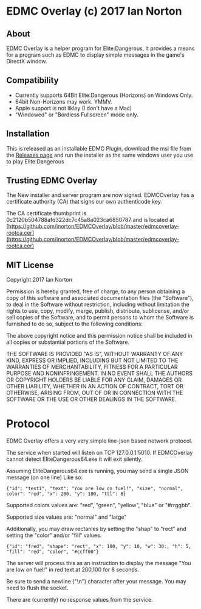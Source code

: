 # EDMC Overlay (c) 2017 Ian Norton
## About

EDMC Overlay is a helper program for Elite:Dangerous, It provides a means for 
a program such as EDMC to display simple messages in the game's DirectX window.

## Compatibility

* Currently supports 64Bit Elite:Dangerous (Horizons) on Windows Only.
* 64bit Non-Horizons may work. YMMV.
* Apple support is not likley (I don't have a Mac)
* "Windowed" or "Bordless Fullscreen" mode only.

## Installation

This is released as an installable EDMC Plugin, download the msi file from the 
[Releases page](https://github.com/inorton/EDMCOverlay/releases) and run the 
installer as the same windows user you use to play Elite:Dangerous

## Trusting EDMC Overlay

The New installer and server program are now signed.  EDMCOverlay has a certificate
authority (CA) that signs our own authenticode key.

The CA certificate thumbprint is 0c2120b504788afd322dc7c45a8a023ca6850787
and is located at [https://github.com/inorton/EDMCOverlay/blob/master/edmcoverlay-rootca.cer](https://github.com/inorton/EDMCOverlay/blob/master/edmcoverlay-rootca.cer)

## MIT License

Copyright 2017 Ian Norton

Permission is hereby granted, free of charge, to any person obtaining a copy of this 
software and associated documentation files (the "Software"), to deal in the Software
without restriction, including without limitation the rights to use, copy, modify, 
merge, publish, distribute, sublicense, and/or sell copies of the Software, and to 
permit persons to whom the Software is furnished to do so, subject to the following 
conditions:

The above copyright notice and this permission notice shall be included in all copies 
or substantial portions of the Software.

THE SOFTWARE IS PROVIDED "AS IS", WITHOUT WARRANTY OF ANY KIND, EXPRESS OR IMPLIED, 
INCLUDING BUT NOT LIMITED TO THE WARRANTIES OF MERCHANTABILITY, FITNESS FOR A 
PARTICULAR PURPOSE AND NONINFRINGEMENT. IN NO EVENT SHALL THE AUTHORS OR COPYRIGHT 
HOLDERS BE LIABLE FOR ANY CLAIM, DAMAGES OR OTHER LIABILITY, WHETHER IN AN ACTION OF 
CONTRACT, TORT OR OTHERWISE, ARISING FROM, OUT OF OR IN CONNECTION WITH THE SOFTWARE 
OR THE USE OR OTHER DEALINGS IN THE SOFTWARE.

# Protocol

EDMC Overlay offers a very very simple line-json based network protocol.

The service when started will listen on TCP 127.0.0.1:5010.  If EDMCOverlay cannot
detect EliteDangerous64.exe it will exit silently.
 
Assuming EliteDangerous64.exe is running, you may send a single JSON message (on one line)
Like so:

```
{"id": "test1", "text": "You are low on fuel!", "size", "normal", color": "red", "x": 200, "y": 100, "ttl": 8}
```
Supported colors values are:
 "red", "green", "yellow", "blue" or "#rrggbb".

Supported size values are: 
 "normal" and "large"

Additionally, you may draw rectanles by setting the "shap" to "rect" and setting the "color" and/or "fill" values.

```
{"id": "fred", "shape": "rect", "x": 100, "y": 10, "w": 30:, "h": 5, "fill": "red", "color", "#ccff00"}
```

The server will process this as an instruction to display the message "You are low on fuel!"
in red text at 200,100 for 8 seconds.
 
Be sure to send a newline ("\n") character after your message. You may need to flush the 
socket.

There are (currently) no response values from the service.

